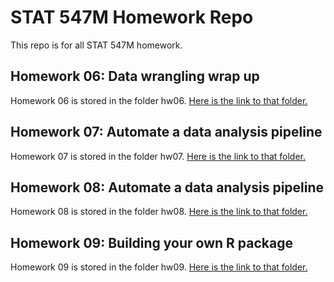 # STAT 547M Homework Repo

This repo is for all STAT 547M homework.

## Homework 06: Data wrangling wrap up
Homework 06 is stored in the folder hw06. [Here is the link to that folder.](https://github.com/yuanjisun/STAT547-hw-Sun-Yuanji/tree/master/hw06)

## Homework 07: Automate a data analysis pipeline
Homework 07 is stored in the folder hw07. [Here is the link to that folder.](https://github.com/yuanjisun/STAT547-hw-Sun-Yuanji/tree/master/hw07)

## Homework 08: Automate a data analysis pipeline
Homework 08 is stored in the folder hw08. [Here is the link to that folder.](https://github.com/yuanjisun/STAT547-hw-Sun-Yuanji/tree/master/hw08)

## Homework 09: Building your own R package
Homework 09 is stored in the folder hw09. [Here is the link to that folder.](https://github.com/yuanjisun/marine)


